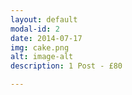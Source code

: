 ```yaml
---
layout: default
modal-id: 2
date: 2014-07-17
img: cake.png
alt: image-alt
description: 1 Post - £80

---
```


